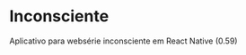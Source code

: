 # Inconsciente

Aplicativo para websérie inconsciente em React Native (0.59)
<!--stackedit_data:
eyJoaXN0b3J5IjpbLTMwNTcwNzg0XX0=
-->